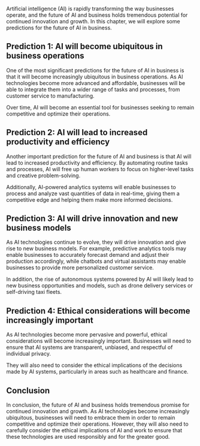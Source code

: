
Artificial intelligence (AI) is rapidly transforming the way businesses operate, and the future of AI and business holds tremendous potential for continued innovation and growth. In this chapter, we will explore some predictions for the future of AI in business.

Prediction 1: AI will become ubiquitous in business operations
--------------------------------------------------------------

One of the most significant predictions for the future of AI in business is that it will become increasingly ubiquitous in business operations. As AI technologies become more advanced and affordable, businesses will be able to integrate them into a wider range of tasks and processes, from customer service to manufacturing.

Over time, AI will become an essential tool for businesses seeking to remain competitive and optimize their operations.

Prediction 2: AI will lead to increased productivity and efficiency
-------------------------------------------------------------------

Another important prediction for the future of AI and business is that AI will lead to increased productivity and efficiency. By automating routine tasks and processes, AI will free up human workers to focus on higher-level tasks and creative problem-solving.

Additionally, AI-powered analytics systems will enable businesses to process and analyze vast quantities of data in real-time, giving them a competitive edge and helping them make more informed decisions.

Prediction 3: AI will drive innovation and new business models
--------------------------------------------------------------

As AI technologies continue to evolve, they will drive innovation and give rise to new business models. For example, predictive analytics tools may enable businesses to accurately forecast demand and adjust their production accordingly, while chatbots and virtual assistants may enable businesses to provide more personalized customer service.

In addition, the rise of autonomous systems powered by AI will likely lead to new business opportunities and models, such as drone delivery services or self-driving taxi fleets.

Prediction 4: Ethical considerations will become increasingly important
-----------------------------------------------------------------------

As AI technologies become more pervasive and powerful, ethical considerations will become increasingly important. Businesses will need to ensure that AI systems are transparent, unbiased, and respectful of individual privacy.

They will also need to consider the ethical implications of the decisions made by AI systems, particularly in areas such as healthcare and finance.

Conclusion
----------

In conclusion, the future of AI and business holds tremendous promise for continued innovation and growth. As AI technologies become increasingly ubiquitous, businesses will need to embrace them in order to remain competitive and optimize their operations. However, they will also need to carefully consider the ethical implications of AI and work to ensure that these technologies are used responsibly and for the greater good.
